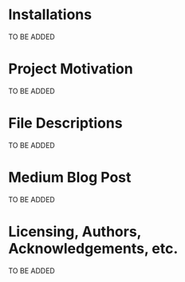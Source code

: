 # Installations

TO BE ADDED

# Project Motivation

TO BE ADDED

# File Descriptions

TO BE ADDED

# Medium Blog Post

TO BE ADDED

# Licensing, Authors, Acknowledgements, etc.

TO BE ADDED

